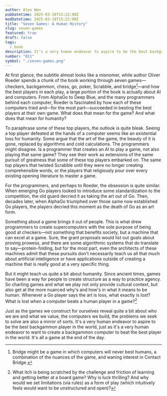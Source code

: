 ```yaml
---
author: Alex Wen
pubDatetime: 2025-03-18T15:22:00Z
modDatetime: 2025-03-18T15:22:00Z
title: "Seven Games: A Human History"
slug: seven-games
featured: true
draft: false
tags:
  - book
description: It’s a very human endeavor to aspire to be the best backgammon player in the world, just as it’s a very human endeavor to want to create a backgammon computer to beat the best player in the world.
number: "011"
symbol: "./seven-games.png"
---
```


At first glance, the subtitle almost looks like a misnomer, while author Oliver Roeder spends a chunk of the book working through seven games—checkers, backgammon, chess, go, poker, Scrabble, and bridge[^1]—and how the best players in each play, a large portion of the book is actually about AI and computers. From AlphaGo to Deep Blue, and the many programmers behind each computer, Roeder is fascinated by how each of these computers tried and—for the most part—succeeded in besting the best players at their own game. What does that mean for the game? And what does that mean for humanity?

To paraphrase some of these top players, the outlook is quite bleak. Seeing a top player defeated at the hands of a computer seems like an existential loss for humanity. Some argue that the art of the game, the beauty of it is gone, replaced by algorithms and cold calculations. The programmers might disagree. Is a programmer that creates an AI to play a game, not also playing that same game? They see their work as extensions of the same pursuit of greatness that some of these top players embarked on. The same top players that twisted Scrabble until they were no longer creating comprehensible words, or the players that religiously pour over every existing opening literature to master a game.

For the programmers, and perhaps to Roeder, the obsession is quite similar. When emerging Go players looked to introduce some standardization to the competition, the old guard decried it as taking the art out of Go. Then, decades later, when AlphaGo triumphed over those same now established Go players, the players decried this moment as the death of Go as an art form.

Something about a game brings it out of people. This is what drew programmers to create supercomputers with the sole purpose of being good at checkers—not something that benefits society, but a machine that can excel at a game. Sure, the grant proposals would list out goals about proving prowess, and there are some algorithmic systems that do translate to say—protein-folding, but for the most part, even the architects of these machines admit that these pursuits don't necessarily teach us all that much about artificial intelligence or have applications outside of creating a machine that is really good at a very specific thing.

But it might teach us quite a bit about humanity. Since ancient times, games have been a way for people to create structure as a way to practice agency. So charting games and what we play not only provide cultural context, but also get at the more nuanced why's and how's in what it means to be human. Whenever a Go player says the art is loss, what exactly is lost? What is lost when a computer beats a human player in a game?[^2]

Just as the games we construct for ourselves reveal quite a bit about who we are and what we value, the computers we build, the problems we seek to solve are also a mirror of sorts. It's a very human endeavor to aspire to be the best backgammon player in the world, just as it's a very human endeavor to want to create a backgammon computer to beat the best player in the world. It's all a game at the end of the day.

[^1]: Bridge might be a game in which computers will never best humans, a combination of the nuances of the game, and waning interest in Contact Bridge.
[^2]: What itch is being scratched by the challenge and friction of learning and getting better at a board game? Why is luck thrilling? And why would we set limitations (via rules) as a form of play (which intuitively feels would want to be unstructured and open)?
